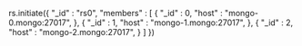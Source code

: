   rs.initiate({
        "_id" : "rs0",
        "members" : [
                {
                        "_id" : 0,
                        "host" : "mongo-0.mongo:27017",
                },
                {
                        "_id" : 1,
                        "host" : "mongo-1.mongo:27017",
                },
                {
                        "_id" : 2,
                        "host" : "mongo-2.mongo:27017",
                }
        ]
})